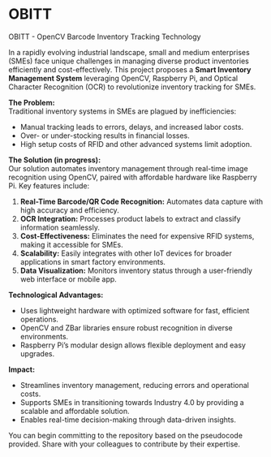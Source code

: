 # OBITT
OBITT - OpenCV Barcode Inventory Tracking Technology



In a rapidly evolving industrial landscape, small and medium enterprises (SMEs) face unique challenges in managing diverse product inventories efficiently and cost-effectively. This project proposes a **Smart Inventory Management System** leveraging OpenCV, Raspberry Pi, and Optical Character Recognition (OCR) to revolutionize inventory tracking for SMEs.

**The Problem:**  
Traditional inventory systems in SMEs are plagued by inefficiencies:
- Manual tracking leads to errors, delays, and increased labor costs.
- Over- or under-stocking results in financial losses.
- High setup costs of RFID and other advanced systems limit adoption.

**The Solution (in progress):**  
Our solution automates inventory management through real-time image recognition using OpenCV, paired with affordable hardware like Raspberry Pi. Key features include:
1. **Real-Time Barcode/QR Code Recognition:** Automates data capture with high accuracy and efficiency.
2. **OCR Integration:** Processes product labels to extract and classify information seamlessly.
3. **Cost-Effectiveness:** Eliminates the need for expensive RFID systems, making it accessible for SMEs.
4. **Scalability:** Easily integrates with other IoT devices for broader applications in smart factory environments.
5. **Data Visualization:** Monitors inventory status through a user-friendly web interface or mobile app.

**Technological Advantages:**  
- Uses lightweight hardware with optimized software for fast, efficient operations.
- OpenCV and ZBar libraries ensure robust recognition in diverse environments.
- Raspberry Pi’s modular design allows flexible deployment and easy upgrades.

**Impact:**  
- Streamlines inventory management, reducing errors and operational costs.
- Supports SMEs in transitioning towards Industry 4.0 by providing a scalable and affordable solution.
- Enables real-time decision-making through data-driven insights.


You can begin committing to the repository based on the pseudocode provided. Share with your colleagues to contribute by their expertise.
